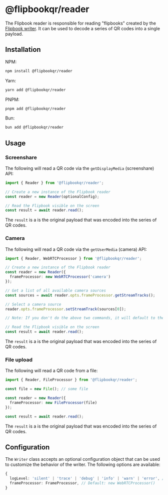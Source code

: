 # @flipbookqr/reader

The Flipbook reader is responsible for reading "flipbooks" created by the [Flipbook writer](https://github.com/cereallarceny/flipbook/tree/main/packages/writer). It can be used to decode a series of QR codes into a single payload.

## Installation

NPM:

```bash
npm install @flipbookqr/reader
```

Yarn:

```bash
yarn add @flipbookqr/reader
```

PNPM:

```bash
pnpm add @flipbookqr/reader
```

Bun:

```bash
bun add @flipbookqr/reader
```

## Usage

### Screenshare

The following will read a QR code via the `getDisplayMedia` (screenshare) API:

```ts
import { Reader } from '@flipbookqr/reader';

// Create a new instance of the Flipbook reader
const reader = new Reader(optionalConfig);

// Read the Flipbook visible on the screen
const result = await reader.read();
```

The `result` is a is the original payload that was encoded into the series of QR codes.

### Camera

The following will read a QR code via the `getUserMedia` (camera) API:

```ts
import { Reader, WebRTCProcessor } from '@flipbookqr/reader';

// Create a new instance of the Flipbook reader
const reader = new Reader({
  frameProcessor: new WebRTCProcessor('camera')
});

// Get a list of all available camera sources
const sources = await reader.opts.frameProcessor.getStreamTracks();

// Select a camera source
reader.opts.frameProcessor.setStreamTrack(sources[0]);

// Note: If you don't do the above two commands, it will default to the first camera source

// Read the Flipbook visible on the screen
const result = await reader.read();
```

The `result` is a is the original payload that was encoded into the series of QR codes.

### File upload

The following will read a QR code from a file:

```ts
import { Reader, FileProcessor } from '@flipbookqr/reader';

const file = new File(); // some file

const reader = new Reader({
  frameProcessor: new FileProcessor(file)
});

const result = await reader.read();
```

The `result` is a is the original payload that was encoded into the series of QR codes.

## Configuration

The `Writer` class accepts an optional configuration object that can be used to customize the behavior of the writer. The following options are available:

```typescript
{
  logLevel: 'silent' | 'trace' | 'debug' | 'info' | 'warn' | 'error', // Default: 'silent'
  frameProcessor: FrameProcessor, // Default: new WebRTCProcessor()
}
```
